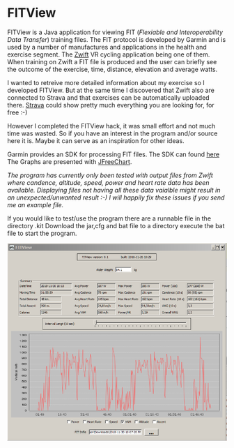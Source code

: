 ﻿
# FITView

FITView is a Java application for viewing FIT (*Flexiable and Interoperability Data Transfer*) training files. The FIT protocol is developed by Garmin and is used by a number of manufactures and applications in the health and exercise segment.
The [Zwift](https://zwift.com/) VR cycling application being one of them. When training on Zwift a FIT file is produced and the user can briefly see the outcome of the exercise, time, distance, elevation and average watts.

I wanted to retreive more detailed information about my exercise so I developed FITView. But at the same time I discovered that Zwift also are connected to Strava and that exercises can be automatically uploaded there.  [Strava](https://www.strava.com/)  could show pretty much everything you are looking for, for free :-)

However I completed the FITView hack, it was small effort and not much time was wasted.
So if you have an interest in the program and/or source here it is.  Maybe it can serve as an inspiration for other ideas. 

Garmin provides an SDK for processing FIT files. The SDK can found [here](https://www.thisisant.com/resources/fit/)
The Graphs are presented with [JFreeChart](http://www.jfree.org/jfreechart/). 

*The program has currently only been tested with output files from Zwift where candence, altitude, speed, power and heart rate data has been available. Displaying files not having all these data vaialble might result in an unexpected/unwanted result :-) I will happily fix these issues if you send me an example file.*

If you would like to test/use the program there are a runnable file in the directory .kit Download the jar,cfg and bat file to a directory execute the bat file to start the program. 


![Screen Captured](Capture.PNG)








